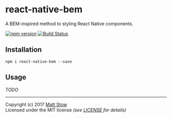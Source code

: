 # react-native-bem

A BEM-inspired method to styling React Native components.

[![npm version](https://badge.fury.io/js/react-native-bem.svg)](https://badge.fury.io/js/react-native-bem)
[![Build Status](https://travis-ci.org/stowball/react-native-bem.svg?branch=master)](https://travis-ci.org/stowball/react-native-bem)

## Installation

`npm i react-native-bem --save`

## Usage

*TODO*

---

Copyright (c) 2017 [Matt Stow](http://mattstow.com)  
Licensed under the MIT license *(see [LICENSE](https://github.com/stowball/react-native-bem/blob/master/LICENSE) for details)*
